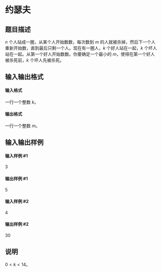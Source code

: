 
# 约瑟夫
## 题目描述
$n$ 个人站成一圈，从某个人开始数数，每次数到 $m$ 的人就被杀掉，然后下一个人重新开始数，直到最后只剩一个人。现在有一圈人，$k$ 个好人站在一起，$k$ 个坏人站在一起。从第一个好人开始数数。你要确定一个最小的 $m$，使得在第一个好人被杀死前，$k$ 个坏人先被杀死。

## 输入输出格式
#### 输入格式

一行一个整数 $k$。
#### 输出格式

一行一个整数 $m$。
## 输入输出样例
#### 输入样例 #1
3
#### 输出样例 #1
5
#### 输入样例 #2
4
#### 输出样例 #2
30
## 说明
$0\lt k\lt 14$。
 